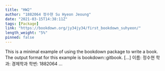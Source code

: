```yaml
---
title: "HW2"
author: "1882064 정수현 Su Hyeon Jeoung"
date: "2021-03-15T14:38:11Z"
tags: [Package]
link: "https://bookdown.org/jy34jy34/first_bookdown_suhyeon/"
length_weight: "5%"
pinned: false
---
```


This is a minimal example of using the bookdown package to write a book. The output format for this example is bookdown::gitbook. [...] 이름: 정수현 학과: 경제학과 학번: 1882064  ...
